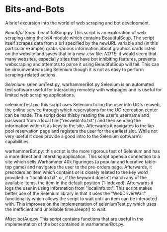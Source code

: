 # Bits-and-Bots
A brief excursion into the world of web scraping and bot development.

*Beautiful Soup*: beautifulSoup.py
This script is an exploration of web scraping using the bs4 module which contains BeautifulSoup. The script itself scrapes data from a url specified by the newURL variable and (in this particular example) grabs various information about graphics cards listed on the website and saves that in a new .csv file. 
  *NOTE*: it would seem that many websites, especially sites that have bot inhibiting features, prevents webscraping and attempts to parse it using BeautifulSoup will fail. This 
  can be circumvented using Selenium though it is not as easy to perform scraping-related actions.
  
*Selenium*: seleniumTest.py, warhammerBot.py
Selenium is an automated test software useful for interacting remotely with webpages and is useful for limited web scraping applications. 

seleniumTest.py: this script uses Selenium to log the user into UO's recweb, the online service through which reservations for the UO recreation center can be made. The script does thisby reading the user's username and password from a local file ("recwebInfo.txt") and then sending the information within it as keys to the site. Afterwards it navigates to the lap pool reservation page and registers the user for the earliest slot. While not very useful it does provide a good intro to the Selenium software's capabilities.

warhammerBot.py: this script is the more rigorous test of Selenium and has a more direct and intersting application. This script opens a connection to a site which sells Warhammer 40k figuringes (a popular and lucrative table-top game) and navigates the user to the pre-orders page. Afterwards, it preorders an item which contains or is closely related to the key word provided in "localInfo.txt" or, if the keyword doesn't match any of the available items, the item in the default position (1-indexed). Afterwards it logs the user in using information from "localInfo.txt". This script makes better use of the Selenium library in that it uses the "WebDriverWait" functionality which allows the script to wait until an item can be interacted with. This improves on the implementation of seleniumTest.py which uses the inefficient and unreliable time.sleept() to wait.

*Misc*: botAux.py
This script contains functions that are useful in the implementation of the bot contained in warhammerBot.py. 
